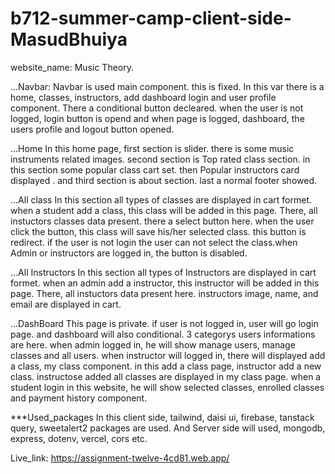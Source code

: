 # b712-summer-camp-client-side-MasudBhuiya

website_name: Music Theory.

...Navbar:
    Navbar is used main component. this is fixed. In this var there is a home, classes, instructors, add dashboard login and user profile component.  There a conditional button decleared. when the user is not logged, login button is opend and when page is logged, dashboard, the users profile and logout button opened.

...Home
    In this home page, first section is slider. there is some music instruments related images. second section is Top rated class section. in this section some popular class cart set. then Popular instructors card displayed . and third section is about section. last a normal footer showed.

...All class
    In this section all types of classes are displayed in cart formet. when a student add a class, this class will be added in this page. There, all instuctors classes data present. there a select button here. when the user click the button, this class will save his/her selected class. this button is redirect. if the user is not login the user can not select the class.when Admin or instructors are logged in, the button is disabled.


...All Instructors
    In this section all types of Instructors are displayed in cart formet. when an admin add a instructor, this instructor will be added in this page. There, all instuctors data present here. instructors image, name, and email are displayed in cart.

...DashBoard
    This page is private. if user is not logged in, user will go login page. and dashboard will also conditional. 3 categorys users informations are here. when admin logged in, he will show manage users, manage classes and all users. when instructor will logged in, there will displayed add a class, my class component. in this add a class page, instructor add a new class. instructose added all classes are displayed in my class page. when a student login in this website, he will show selected classes, enrolled classes and payment history component.


***Used_packages
    In this client side, tailwind, daisi ui, firebase, tanstack query, sweetalert2 packages are used. And Server side will used, mongodb, express, dotenv, vercel, cors etc.


Live_link: https://assignment-twelve-4cd81.web.app/